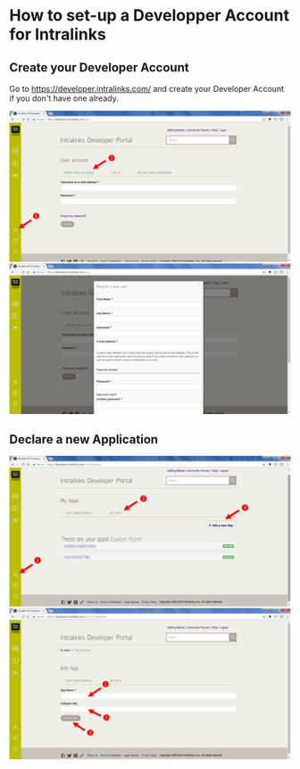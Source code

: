 # How to set-up a Developper Account for Intralinks



## Create your Developer Account

Go to https://developer.intralinks.com/ and create your Developer Account if you don't have one already.

![New account - Step 1](/images/DeveloperAccount1.png)
![New account - Step 2](/images/DeveloperAccount2.png)

## Declare a new Application

![New app - Step 1](/images/NewApp1.png)
![New app - Step 2](/images/NewApp2.png)
